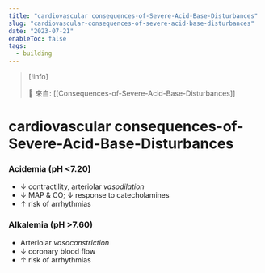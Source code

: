 ```yaml
---
title: "cardiovascular consequences-of-Severe-Acid-Base-Disturbances"
slug: "cardiovascular-consequences-of-severe-acid-base-disturbances"
date: "2023-07-21"
enableToc: false
tags:
  - building
---
```


> [!info]
>
> 🌱 來自: [[Consequences-of-Severe-Acid-Base-Disturbances]]

# cardiovascular consequences-of-Severe-Acid-Base-Disturbances

### Acidemia (pH <7.20)

- ↓ contractility, arteriolar _vasodilation_
- ↓ MAP & CO; ↓ response to catecholamines
- ↑ risk of arrhythmias

### Alkalemia (pH >7.60)

- Arteriolar _vasoconstriction_
- ↓ coronary blood flow
- ↑ risk of arrhythmias
